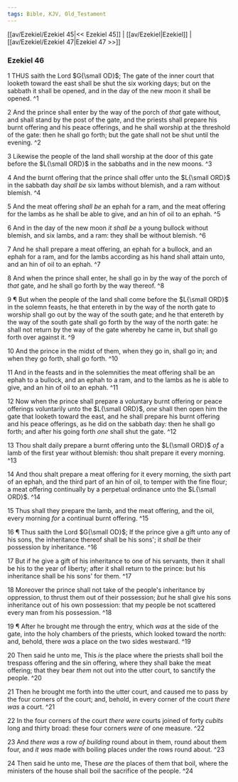 ```yaml
---
tags: Bible, KJV, Old_Testament
---
```


[[av/Ezekiel/Ezekiel 45|<< Ezekiel 45]] | [[av/Ezekiel|Ezekiel]] | [[av/Ezekiel/Ezekiel 47|Ezekiel 47 >>]]

### Ezekiel 46

1 THUS saith the Lord $G{\small OD}$; The gate of the inner court that looketh toward the east shall be shut the six working days; but on the sabbath it shall be opened, and in the day of the new moon it shall be opened. ^1

2 And the prince shall enter by the way of the porch of _that_ gate without, and shall stand by the post of the gate, and the priests shall prepare his burnt offering and his peace offerings, and he shall worship at the threshold of the gate: then he shall go forth; but the gate shall not be shut until the evening. ^2

3 Likewise the people of the land shall worship at the door of this gate before the $L{\small ORD}$ in the sabbaths and in the new moons. ^3

4 And the burnt offering that the prince shall offer unto the $L{\small ORD}$ in the sabbath day _shall_ _be_ six lambs without blemish, and a ram without blemish. ^4

5 And the meat offering _shall_ _be_ an ephah for a ram, and the meat offering for the lambs as he shall be able to give, and an hin of oil to an ephah. ^5

6 And in the day of the new moon _it_ _shall_ _be_ a young bullock without blemish, and six lambs, and a ram: they shall be without blemish. ^6

7 And he shall prepare a meat offering, an ephah for a bullock, and an ephah for a ram, and for the lambs according as his hand shall attain unto, and an hin of oil to an ephah. ^7

8 And when the prince shall enter, he shall go in by the way of the porch of _that_ gate, and he shall go forth by the way thereof. ^8

9 ¶ But when the people of the land shall come before the $L{\small ORD}$ in the solemn feasts, he that entereth in by the way of the north gate to worship shall go out by the way of the south gate; and he that entereth by the way of the south gate shall go forth by the way of the north gate: he shall not return by the way of the gate whereby he came in, but shall go forth over against it. ^9

10 And the prince in the midst of them, when they go in, shall go in; and when they go forth, shall go forth. ^10

11 And in the feasts and in the solemnities the meat offering shall be an ephah to a bullock, and an ephah to a ram, and to the lambs as he is able to give, and an hin of oil to an ephah. ^11

12 Now when the prince shall prepare a voluntary burnt offering or peace offerings voluntarily unto the $L{\small ORD}$, _one_ shall then open him the gate that looketh toward the east, and he shall prepare his burnt offering and his peace offerings, as he did on the sabbath day: then he shall go forth; and after his going forth _one_ shall shut the gate. ^12

13 Thou shalt daily prepare a burnt offering unto the $L{\small ORD}$ _of_ a lamb of the first year without blemish: thou shalt prepare it every morning. ^13

14 And thou shalt prepare a meat offering for it every morning, the sixth part of an ephah, and the third part of an hin of oil, to temper with the fine flour; a meat offering continually by a perpetual ordinance unto the $L{\small ORD}$. ^14

15 Thus shall they prepare the lamb, and the meat offering, and the oil, every morning _for_ a continual burnt offering. ^15

16 ¶ Thus saith the Lord $G{\small OD}$; If the prince give a gift unto any of his sons, the inheritance thereof shall be his sons'; it _shall_ _be_ their possession by inheritance. ^16

17 But if he give a gift of his inheritance to one of his servants, then it shall be his to the year of liberty; after it shall return to the prince: but his inheritance shall be his sons' for them. ^17

18 Moreover the prince shall not take of the people's inheritance by oppression, to thrust them out of their possession; _but_ he shall give his sons inheritance out of his own possession: that my people be not scattered every man from his possession. ^18

19 ¶ After he brought me through the entry, which _was_ at the side of the gate, into the holy chambers of the priests, which looked toward the north: and, behold, there _was_ a place on the two sides westward. ^19

20 Then said he unto me, This _is_ the place where the priests shall boil the trespass offering and the sin offering, where they shall bake the meat offering; that they bear _them_ not out into the utter court, to sanctify the people. ^20

21 Then he brought me forth into the utter court, and caused me to pass by the four corners of the court; and, behold, in every corner of the court _there_ _was_ a court. ^21

22 In the four corners of the court _there_ _were_ courts joined of forty _cubits_ long and thirty broad: these four corners _were_ of one measure. ^22

23 And _there_ _was_ a row _of_ _building_ round about in them, round about them four, and _it_ _was_ made with boiling places under the rows round about. ^23

24 Then said he unto me, These _are_ the places of them that boil, where the ministers of the house shall boil the sacrifice of the people. ^24
